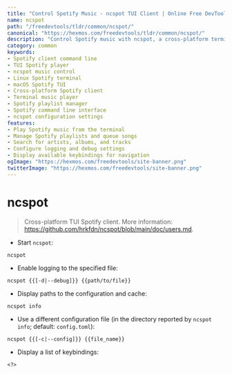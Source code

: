 ```yaml
---
title: "Control Spotify Music - ncspot TUI Client | Online Free DevTools by Hexmos"
name: ncspot
path: "/freedevtools/tldr/common/ncspot/"
canonical: "https://hexmos.com/freedevtools/tldr/common/ncspot/"
description: "Control Spotify music with ncspot, a cross-platform terminal user interface client. Manage playlists, search songs, and enjoy ad-free listening. Free online tool, no registration required."
category: common
keywords:
- Spotify client command line
- TUI Spotify player
- ncspot music control
- Linux Spotify terminal
- macOS Spotify TUI
- Cross-platform Spotify client
- Terminal music player
- Spotify playlist manager
- Spotify command line interface
- ncspot configuration settings
features:
- Play Spotify music from the terminal
- Manage Spotify playlists and queue songs
- Search for artists, albums, and tracks
- Configure logging and debug settings
- Display available keybindings for navigation
ogImage: "https://hexmos.com/freedevtools/site-banner.png"
twitterImage: "https://hexmos.com/freedevtools/site-banner.png"
---
```


# ncspot

> Cross-platform TUI Spotify client.
> More information: <https://github.com/hrkfdn/ncspot/blob/main/doc/users.md>.

- Start `ncspot`:

`ncspot`

- Enable logging to the specified file:

`ncspot {{[-d|--debug]}} {{path/to/file}}`

- Display paths to the configuration and cache:

`ncspot info`

- Use a different configuration file (in the directory reported by `ncspot info`; default: `config.toml`):

`ncspot {{[-c|--config]}} {{file_name}}`

- Display a list of keybindings:

`<?>`
